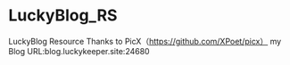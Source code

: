 # LuckyBlog_RS
LuckyBlog Resource
Thanks to PicX（https://github.com/XPoet/picx）
my Blog URL:blog.luckykeeper.site:24680

